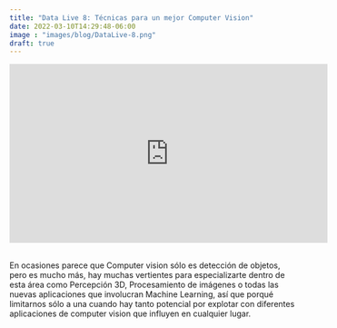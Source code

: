 ```yaml
---
title: "Data Live 8: Técnicas para un mejor Computer Vision"
date: 2022-03-10T14:29:48-06:00
image : "images/blog/DataLive-8.png"
draft: true
---
```


<div class="container">

<center>
<iframe width="560" height="315" src="https://www.youtube.com/embed/xB0N2jUwTOA" title="YouTube video player" frameborder="0" allow="accelerometer; autoplay; clipboard-write; encrypted-media; gyroscope; picture-in-picture" allowfullscreen></iframe>
</center>

<br>

En ocasiones parece que Computer vision sólo es detección de objetos, pero es mucho más, hay muchas vertientes para especializarte dentro de esta área como Percepción 3D, Procesamiento de imágenes o todas las nuevas aplicaciones que involucran Machine Learning, así que porqué limitarnos sólo a una cuando hay tanto potencial por explotar con diferentes aplicaciones de computer vision que influyen en cualquier lugar.

</div>